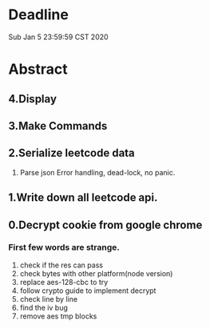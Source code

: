 # Deadline
Sub Jan 5 23:59:59 CST 2020

# Abstract
## 4.Display

## 3.Make Commands

## 2.Serialize leetcode data
1. Parse json Error handling, dead-lock, no panic.

## 1.Write down all leetcode api.

## 0.Decrypt cookie from google chrome

### First few words are strange.
1. check if the res can pass
2. check bytes with other platform(node version)
3. replace aes-128-cbc to try
4. follow crypto guide to implement decrypt
5. check line by line
6. find the iv bug
7. remove aes tmp blocks
